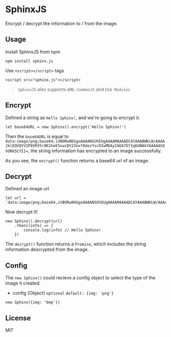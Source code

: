 # SphinxJS
Encrypt / decrypt the information to / from the image.

## Usage
Install SphinxJS from npm
```
npm install sphinx.js
```

Use `<script></script>` tags

```
<script src="sphinx.js"></script>
```

> `SphinxJS` also supports `AMD`, `CommonJS` and `ES6 Modules`

## Encrypt
Defined a string as `Hello Sphinx!`, and we're going to encrypt it.

```
let base64URL = new Sphinx().encrypt('Hello Sphinx!')
```

Then the `base64URL` is equal to `data:image/png;base64,iVBORw0KGgoAAAANSUhEUgAAAAMAAAADCAYAAABWKLW/AAAAJklEQVQYV2P0SM35r8K1heE5owcDY2Zexf8dezYxcDIwMDAyIAEA7EYIq6UNAkYAAAAASUVORK5CYII=`, the string information has encrypted to an image successfully.

As you see, the `encrypt()` function returns a base64 url of an image.

## Decrypt
Defined an image url

```
let url = `data:image/png;base64,iVBORw0KGgoAAAANSUhEUgAAAAMAAAADCAYAAABWKLW/AAAAJklEQVQYV2P0SM35r8K1heE5owcDY2Zexf8dezYxcDIwMDAyIAEA7EYIq6UNAkYAAAAASUVORK5CYII=`
```

Now decrypt it!
```
new Sphinx().decrypt(url)
	.then((info) => {
		console.log(info) // Hello Sphinx!
	})
```

The `decrypt()` function returns a `Promise`, which includes the string information descrypted from the image.

## Config
The `new Sphinx()` could recieve a config object to select the type of the image it created.
- config {Object} `optional` `default: {img: 'png'}`

```
new Sphinx({img: 'bmp'})
```

## License
MIT

